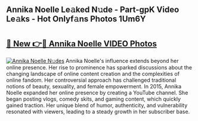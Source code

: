## Annika Noelle Le𝚊ked N𝚞de - Part-gpK Video Le𝚊ks - Hot Onlyf𝚊ns Photos 1Um6Y

# <h2><a href="http://ac12778.deff.icu/?id=Annika+Noelle">🔗 New 👉🔴 Annika Noelle VIDEO Photos</a></h2>

[![Annika Noelle N𝚞des](https://i.imgur.com/rIISA9y.gif)](http://ac12778.deff.icu/?id=Annika+Noelle)
Annika Noelle's influence extends beyond her online presence. Her rise to prominence has sparked discussions about the changing landscape of online content creation and the complexities of online fandom. Her controversial approach has challenged traditional notions of beauty, sexuality, and female empowerment. In 2015, Annika Noelle expanded her online presence by creating a YouTube channel. She began posting vlogs, comedy skits, and gaming content, which quickly gained traction. Her unique blend of humor, authenticity, and vulnerability resonated with viewers, leading to a steady growth in her subscriber base.
